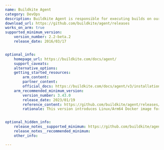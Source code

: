 ```yaml
---
name: Buildkite Agent
category: DevOps
description: Buildkite Agent is responsible for executing builds on our infrastructure, which means we can run our CI/CD pipelines on our hardware, cloud servers, or even on-premises machines. These provide flexibility and control over the built environment.
download_url: https://github.com/buildkite/agent/releases
works_on_arm: true
supported_minimum_version:
    version_number: 2.2-beta.2
    release_date: 2016/03/17


optional_info:
    homepage_url: https://buildkite.com/docs/agent/
    support_caveats:
    alternative_options:
    getting_started_resources:
        arm_content:
        partner_content:
        official_docs: https://buildkite.com/docs/agent/v3/installation
    arm_recommended_minimum_version:
        version_number: 3.43.0
        release_date: 2023/01/19
        reference_content: https://github.com/buildkite/agent/releases/tag/v3.43.0
        rationale: This version introduces Linux/Arm64 Docker image for the Buildkite Agent, making deployment and installation easier for Linux users on Arm.


optional_hidden_info:
    release_notes__supported_minimum: https://github.com/buildkite/agent/releases/tag/v2.2-beta.2
    release_notes__recommended_minimum:
    other_info:

---
```

